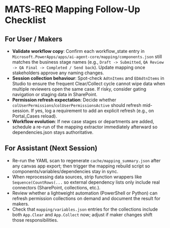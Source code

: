 # MATS-REQ Mapping Follow-Up Checklist

## For User / Makers

- **Validate workflow copy**: Confirm each workflow_state entry in `Microsoft.PowerApps/apps/ai-agent-core/mapping/components.json` still matches the business stage names (e.g., `Draft -> Submitted`, `QA Review -> QA Final -> Completed / Send back`). Update mapping once stakeholders approve any naming changes.
- **Session collection behaviour**: Spot-check `AdtnItems` and `EDAdtnItems` in Studio to ensure the frequent Clear/Collect cycle cannot wipe data when multiple reviewers open the same case. If risky, consider gating navigation or staging data in SharePoint.
- **Permission refresh expectation**: Decide whether `colUserPermissions`/`colUserPermissionsActive` should refresh mid-session. If yes, log a requirement to add an explicit refresh (e.g., on Portal_Cases reload).
- **Workflow evolution**: If new case stages or departments are added, schedule a re-run of the mapping extractor immediately afterward so dependencies.json stays authoritative.

## For Assistant (Next Session)

- Re-run the YAML scan to regenerate `cache/mapping_summary.json` after any canvas app export; then trigger the mapping rebuild script so components/variables/dependencies stay in sync.
- When reprocessing data sources, strip function wrappers like `Sequence(CountRows(...` so external dependency lists only include real connectors (SharePoint, collections, etc.).
- Review whether a lightweight automation (PowerShell or Python) can refresh permission collections on demand and document the result for makers.
- Check that `mapping/variables.json` entries for the collections include both `App.Clear` and `App.Collect` now; adjust if maker changes shift those responsibilities.

